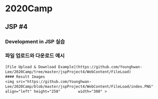 # 2020Camp

## JSP #4
  ### Development in JSP 실습

  ### 파일 업로드와 다운로드 예시
    [File Upload & Download Example](https://github.com/Younghwan-Lee/2020Camp/tree/master/jspProject4/WebContent/FileLoad)
    #### Result Images
    <img src="https://github.com/Younghwan-Lee/2020Camp/blob/master/jspProject4/WebContent/FileLoad/index.PNG" align="left" height="258"        width="300" >
